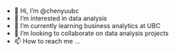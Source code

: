 - 👋 Hi, I’m @chenyuubc
- 👀 I’m interested in data analysis
- 🌱 I’m currently learning business analytics at UBC
- 💞️ I’m looking to collaborate on data analysis projects
- 📫 How to reach me ...

<!---
chenyuubc/chenyuubc is a ✨ special ✨ repository because its `README.md` (this file) appears on your GitHub profile.
You can click the Preview link to take a look at your changes.
--->
